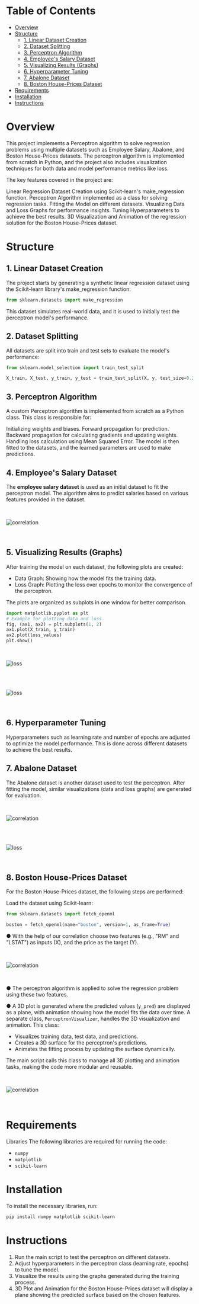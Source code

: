 # Table of Contents

- [Overview](#overview)
- [Structure](#structure)
  - [1. Linear Dataset Creation](#1-linear-dataset-creation)
  - [2. Dataset Splitting](#2-dataset-splitting)
  - [3. Perceptron Algorithm](#3-perceptron-algorithm)
  - [4. Employee's Salary Dataset](#4-employees-salary-dataset)
  - [5. Visualizing Results (Graphs)](#5-visualizing-results-graphs)
  - [6. Hyperparameter Tuning](#6-hyperparameter-tuning)
  - [7. Abalone Dataset](#7-abalone-dataset)
  - [8. Boston House-Prices Dataset](#8-boston-house-prices-dataset)
- [Requirements](#requirements)
- [Installation](#installation)
- [Instructions](#instructions)


# Overview
This project implements a Perceptron algorithm to solve regression problems using multiple datasets such as Employee Salary, Abalone, and Boston House-Prices datasets. The perceptron algorithm is implemented from scratch in Python, and the project also includes visualization techniques for both data and model performance metrics like loss.

The key features covered in the project are:

Linear Regression Dataset Creation using Scikit-learn's make_regression function.
Perceptron Algorithm implemented as a class for solving regression tasks.
Fitting the Model on different datasets.
Visualizing Data and Loss Graphs for performance insights.
Tuning Hyperparameters to achieve the best results.
3D Visualization and Animation of the regression solution for the Boston House-Prices dataset.

# Structure
## 1. Linear Dataset Creation
The project starts by generating a synthetic linear regression dataset using the Scikit-learn library's make_regression function:

```python
from sklearn.datasets import make_regression
```

This dataset simulates real-world data, and it is used to initially test the perceptron model's performance.

## 2. Dataset Splitting
All datasets are split into train and test sets to evaluate the model's performance:

```python
from sklearn.model_selection import train_test_split

X_train, X_test, y_train, y_test = train_test_split(X, y, test_size=0.2)
```

## 3. Perceptron Algorithm
A custom Perceptron algorithm is implemented from scratch as a Python class. This class is responsible for:

Initializing weights and biases.
Forward propagation for prediction.
Backward propagation for calculating gradients and updating weights.
Handling loss calculation using Mean Squared Error.
The model is then fitted to the datasets, and the learned parameters are used to make predictions.

## 4. Employee's Salary Dataset
The **employee salary dataset** is used as an initial dataset to fit the perceptron model. The algorithm aims to predict salaries based on various features provided in the dataset.

<br/>

![correlation](https://github.com/negarslh97/Machine-Learning/blob/main/6.5.Assignment/Tehran_House_Price/output/correlation.png)

<br/>

## 5. Visualizing Results (Graphs)
After training the model on each dataset, the following plots are created:

- Data Graph: Showing how the model fits the training data.
- Loss Graph: Plotting the loss over epochs to monitor the convergence of the perceptron.

The plots are organized as subplots in one window for better comparison.

```python
import matplotlib.pyplot as plt
# Example for plotting data and loss
fig, (ax1, ax2) = plt.subplots(1, 2)
ax1.plot(X_train, y_train)
ax2.plot(loss_values)
plt.show()
```

<br/>

![loss](https://github.com/negarslh97/Machine-Learning/blob/main/6.6.Assignment/Employee's_Salary/output/output2.png)

<br/>
<br/>

![loss](https://github.com/negarslh97/Machine-Learning/blob/main/6.6.Assignment/Employee's_Salary/output/output3.png)

<br/>

## 6. Hyperparameter Tuning
Hyperparameters such as learning rate and number of epochs are adjusted to optimize the model performance. This is done across different datasets to achieve the best results.

## 7. Abalone Dataset
The Abalone dataset is another dataset used to test the perceptron. After fitting the model, similar visualizations (data and loss graphs) are generated for evaluation.

<br/>

![correlation](https://github.com/negarslh97/Machine-Learning/blob/main/6.6.Assignment/Abalone/output/output1.png)

<br/>

<br/>

![loss](https://github.com/negarslh97/Machine-Learning/blob/main/6.6.Assignment/Abalone/output/output2.png)

<br/>

## 8. Boston House-Prices Dataset
For the Boston House-Prices dataset, the following steps are performed:

Load the dataset using Scikit-learn:

```python
from sklearn.datasets import fetch_openml

boston = fetch_openml(name="boston", version=1, as_frame=True)
```
● With the help of our correlation choose two features (e.g., "RM" and "LSTAT") as inputs (X), and the price as the target (Y).

<br/>

![correlation](https://github.com/negarslh97/Machine-Learning/blob/main/6.6.Assignment/Boston_House_Prices/output/output.png)

<br/>

● The perceptron algorithm is applied to solve the regression problem using these two features.

●  A 3D plot is generated where the predicted values (`y_pred`) are displayed as a plane, with animation showing how the model fits the data over time. A separate class, `PerceptronVisualizer`, handles the 3D visualization and animation. This class:

- Visualizes training data, test data, and predictions.
- Creates a 3D surface for the perceptron's predictions.
- Animates the fitting process by updating the surface dynamically.

The main script calls this class to manage all 3D plotting and animation tasks, making the code more modular and reusable.

<br/>

![correlation](https://github.com/negarslh97/Machine-Learning/blob/main/6.6.Assignment/Boston_House_Prices/output/perceptron_animation.gif)

<br/>

# Requirements

Libraries
The following libraries are required for running the code:
- `numpy`
- `matplotlib`
- `scikit-learn`

# Installation
To install the necessary libraries, run:

```bash
pip install numpy matplotlib scikit-learn
```

# Instructions

1. Run the main script to test the perceptron on different datasets.
2. Adjust hyperparameters in the perceptron class (learning rate, epochs) to tune the model.
3. Visualize the results using the graphs generated during the training process.
4. 3D Plot and Animation for the Boston House-Prices dataset will display a plane showing the predicted surface based on the chosen features.